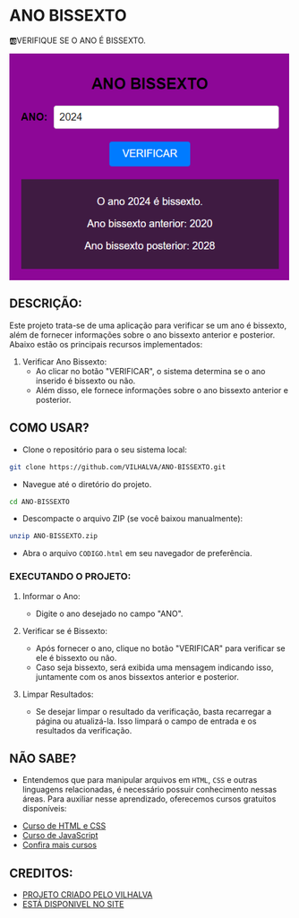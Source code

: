 # ANO BISSEXTO
🆎VERIFIQUE SE O ANO É BISSEXTO.

<img src="FOTO.png" align="center" width="500"> <br>

## DESCRIÇÃO:
Este projeto trata-se de uma aplicação para verificar se um ano é bissexto, além de fornecer informações sobre o ano bissexto anterior e posterior. Abaixo estão os principais recursos implementados:

1. Verificar Ano Bissexto:
   - Ao clicar no botão "VERIFICAR", o sistema determina se o ano inserido é bissexto ou não.
   - Além disso, ele fornece informações sobre o ano bissexto anterior e posterior.

## COMO USAR?
* Clone o repositório para o seu sistema local:

```bash
git clone https://github.com/VILHALVA/ANO-BISSEXTO.git
```

* Navegue até o diretório do projeto.

```bash
cd ANO-BISSEXTO
```

* Descompacte o arquivo ZIP (se você baixou manualmente):

```bash
unzip ANO-BISSEXTO.zip
```

* Abra o arquivo `CODIGO.html` em seu navegador de preferência.

### EXECUTANDO O PROJETO:
1. Informar o Ano:
   - Digite o ano desejado no campo "ANO".

2. Verificar se é Bissexto:
   - Após fornecer o ano, clique no botão "VERIFICAR" para verificar se ele é bissexto ou não.
   - Caso seja bissexto, será exibida uma mensagem indicando isso, juntamente com os anos bissextos anterior e posterior.

3. Limpar Resultados:
   - Se desejar limpar o resultado da verificação, basta recarregar a página ou atualizá-la. Isso limpará o campo de entrada e os resultados da verificação.

## NÃO SABE?
- Entendemos que para manipular arquivos em `HTML`, `CSS` e outras linguagens relacionadas, é necessário possuir conhecimento nessas áreas. Para auxiliar nesse aprendizado, oferecemos cursos gratuitos disponíveis:
* [Curso de HTML e CSS](https://github.com/VILHALVA/CURSO-DE-HTML-E-CSS)
* [Curso de JavaScript](https://github.com/VILHALVA/CURSO-DE-JAVASCRIPT)
* [Confira mais cursos](https://github.com/VILHALVA?tab=repositories&q=+topic:CURSO)

## CREDITOS:
- [PROJETO CRIADO PELO VILHALVA](https://github.com/VILHALVA)
- [ESTÁ DISPONIVEL NO SITE](https://vilhalva.github.io/STYLER/STYLER.html)

